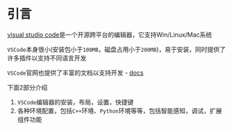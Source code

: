 # 引言

[visual studio code](https://code.visualstudio.com/)是一个开源跨平台的编辑器，它支持Win/Linux/Mac系统

`VSCode`本身很小(安装包小于`100MB`，磁盘占用小于`200MB`)，易于安装，同时提供了许多插件以支持不同语言开发

`VSCode`官网也提供了丰富的文档以支持开发 - [docs](https://code.visualstudio.com/docs)

下面2部分介绍

1. `VSCode`编辑器的安装，布局，设置，快捷键
2. 各种环境配置，包括`C++`环境、`Python`环境等等，包括智能感知，调试，扩展组件功能